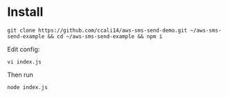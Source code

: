 # Install

```
git clone https://github.com/ccali14/aws-sms-send-demo.git ~/aws-sms-send-example && cd ~/aws-sms-send-example && npm i
```

Edit config:
```
vi index.js
```

Then run
```
node index.js
```
